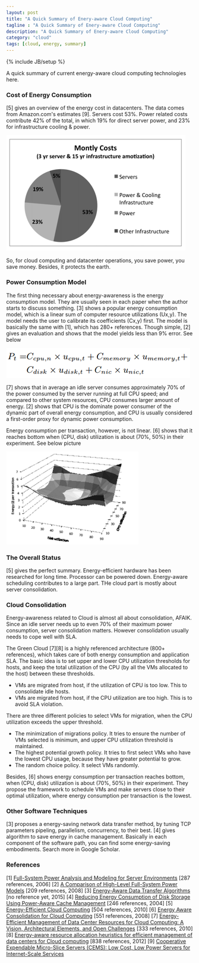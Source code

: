 ```yaml
---
layout: post
title: "A Quick Summary of Enery-aware Cloud Computing"
tagline : "A Quick Summary of Enery-aware Cloud Computing"
description: "A Quick Summary of Enery-aware Cloud Computing"
category: "cloud"
tags: [cloud, energy, summary]
---
```

{% include JB/setup %}

A quick summary of current energy-aware cloud computing technologies here. 

### Cost of Energy Consumption

\[5\] gives an overview of the energy cost in datacenters. The data comes from Amazon.com's estimates [9]. Servers cost 53%. Power related costs contribute 42% of the total, in which 19% for direct server power, and 23% for infrastructure cooling & power.

![Energy Costs in Datacenter](/images/energy-costs-in-datacenter.png "Energy Costs in Datacenter")

So, for cloud computing and datacenter operations, you save power, you save money. Besides, it protects the earth.

### Power Consumption Model

The first thing necessary about energy-awareness is the energy consumption model. They are usually seen in each paper when the author starts to discuss something. \[3\] shows a popular energy consumption model, which is a linear sum of computer resource utilizations (Ux,y). The model needs the user to calibrate its coefficients (Cx,y) first. The model is basically the same with \[1\], which has 280+ references. Though simple, \[2\] gives an evaluation and shows that the model yields less than 9% error. See below

![Linear Model of Power Consumption](/images/linear-model-of-power-consumption.png "Linear Model of Power Consumption")

\[7\] shows that in average an idle server consumes approximately 70% of the power consumed by the server running at full CPU speed; and compared to other system resources, CPU consumes larger amount of energy. \[2\] shows that CPU is the dominate power consumer of the dynamic part of overall energy consumption, and CPU is usually considered a first-order proxy for dynamic power consumption.

Energy consumption per transaction, however, is not linear. \[6\] shows that it reaches bottom when (CPU, disk) utilization is about (70%, 50%) in their experiment. See below picture

![Energy Consumption per Transaction](/images/energy-consumption-per-transaction.png "Energy Consumption per Transaction")

### The Overall Status

\[5\] gives the perfect summary. Energy-efficient hardware has been researched for long time. Processor can be powered down. Energy-aware scheduling contributes to a large part. THe cloud part is mostly about server consolidation.

### Cloud Consolidation

Energy-awareness related to Cloud is almost all about consolidation, AFAIK. Since an idle server needs up to even 70% of their maximum power consumption, server consolidation matters. However consolidation usually needs to cope well with SLA.

The Green Cloud \[7\]\[8\] is a highly referenced architecture (800+ references), which takes care of both energy consumption and application SLA. The basic idea is to set upper and lower CPU utilization thresholds for hosts, and keep the total utilization of the CPU (by all the VMs allocated to the host) between these thresholds.

  * VMs are migrated from host, if the utilization of CPU is too low. This to consolidate idle hosts.
  * VMs are migrated from host, if the CPU utilization are too high. This is to avoid SLA violation.

There are three different policies to select VMs for migration, when the CPU utilization exceeds the upper threshold.

  * The minimization of migrations policy. It tries to ensure the number of VMs selected is minimum, and upper CPU utilization threshold is maintained.
  * The highest potential growth policy. It tries to first select VMs who have the lowest CPU usage, because they have greater potential to grow.
  * The random choice policy. It select VMs randomly.

Besides, \[6\] shows energy consumption per transaction reaches bottom, when (CPU, disk) utilization is about (70%, 50%) in their experiment. They propose the framework to schedule VMs and make servers close to their optimal utilization, where energy consumption per transaction is the lowest.

### Other Software Techniques

\[3\] proposes a energy-saving network data transfer method, by tuning TCP parameters pipeling, parallelism, concurrency, to their best. \[4\] gives algorithm to save energy in cache management. Basically in each component of the software path, you can find some energy-saving embodiments. Search more in Google Scholar.

### References

\[1\] [Full-System Power Analysis and Modeling for Server Environments](http://www-mount.ece.umn.edu/~jjyi/MoBS/2006/program/3A-Economou.pdf) \[287 references, 2006\]
\[2\] [A Comparison of High-Level Full-System Power Models](https://www.usenix.org/legacy/event/hotpower08/tech/full_papers/rivoire/rivoire_html/) \[209 references, 2008\]
\[3\] [Energy-Aware Data Transfer Algorithms](http://www.cse.buffalo.edu/faculty/tkosar/papers/sc_2015.pdf) \[no reference yet, 2015\]
\[4\] [Reducing Energy Consumption of Disk Storage Using Power-Aware Cache Management](http://opera.ucsd.edu/paper/HPCA04.pdf) \[246 references, 2004\]
\[5\] [Energy-Efficient Cloud Computing](http://san.ee.imperial.ac.uk/publications/EfficientCloud.pdf) \[504 references, 2010\]
\[6\] [Energy Aware Consolidation for Cloud Computing](https://www.usenix.org/legacy/events/hotpower08/tech/full_papers/srikantaiah/srikantaiah_html/main.html) [551 references, 2008]
\[7\] [Energy-Efficient Management of Data Center Resources for Cloud Computing: A Vision, Architectural Elements, and Open Challenges](http://128.250.22.134/papers/GreenCloud2010.pdf) \[333 references, 2010\]
\[8\] [Energy-aware resource allocation heuristics for efficient management of data centers for Cloud computing](http://www.cloudbus.org/papers/Energy-Aware-CloudResourceAllocation-FGCS2012.pdf) \[838 references, 2012\]
\[9\] [Cooperative Expendable Micro-Slice Servers (CEMS): Low Cost, Low Power Servers for Internet-Scale Services](http://www-db.cs.wisc.edu/cidr/cidr2009/JamesHamilton_CEMS.pdf)